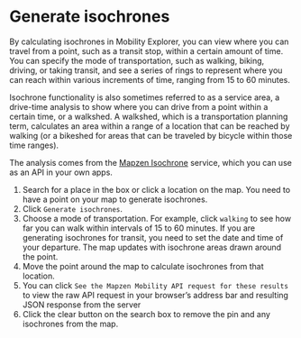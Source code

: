 # Generate isochrones

By calculating isochrones in Mobility Explorer, you can view where you can travel from a point, such as a transit stop, within a certain amount of time. You can specify the mode of transportation, such as walking, biking, driving, or taking transit, and see a series of rings to represent where you can reach within various increments of time, ranging from 15 to 60 minutes.

Isochrone functionality is also sometimes referred to as a service area, a drive-time analysis to show where you can drive from a point within a certain time, or a walkshed. A walkshed, which is a transportation planning term, calculates an area within a range of a location that can be reached by walking (or a bikeshed for areas that can be traveled by bicycle within those time ranges).

The analysis comes from the [Mapzen Isochrone](https://mapzen.com/documentation/mobility/isochrone/api-reference/) service, which you can use as an API in your own apps.

1. Search for a place in the box or click a location on the map. You need to have a point on your map to generate isochrones.
2. Click `Generate isochrones`.
3. Choose a mode of transportation. For example, click `walking` to see how far you can walk within intervals of 15 to 60 minutes. If you are generating isochrones for transit, you need to set the date and time of your departure.
  The map updates with isochrone areas drawn around the point.
4. Move the point around the map to calculate isochrones from that location.
5. You can click `See the Mapzen Mobility API request for these results` to view the raw API request in your browser’s address bar and resulting JSON response from the server
6. Click the clear button on the search box to remove the pin and any isochrones from the map.
